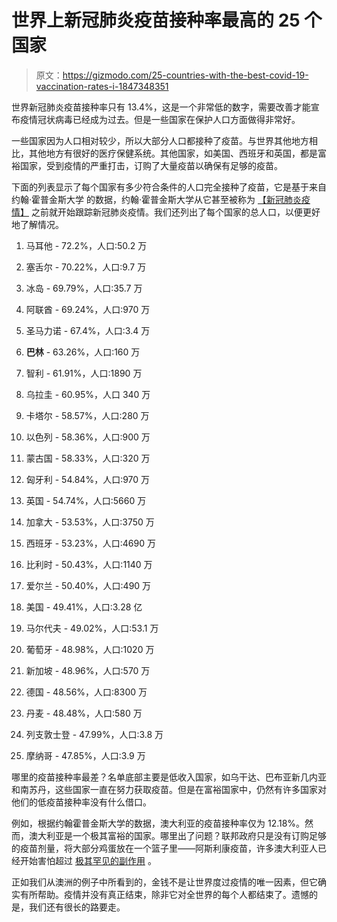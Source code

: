 # 世界上新冠肺炎疫苗接种率最高的 25 个国家

> 原文：<https://gizmodo.com/25-countries-with-the-best-covid-19-vaccination-rates-i-1847348351>

世界新冠肺炎疫苗接种率只有 13.4%，这是一个非常低的数字，需要改善才能宣布疫情冠状病毒已经成为过去。但是一些国家在保护人口方面做得非常好。



一些国家因为人口相对较少，所以大部分人口都接种了疫苗。与世界其他地方相比，其他地方有很好的医疗保健系统。其他国家，如美国、西班牙和英国，都是富裕国家，受到疫情的严重打击，订购了大量疫苗以确保有足够的疫苗。

下面的列表显示了每个国家有多少符合条件的人口完全接种了疫苗，它是基于来自约翰·霍普金斯大学 的数据，约翰·霍普金斯大学从它甚至被称为 [【新冠肺炎疫情】](https://gizmodo.com/mystery-virus-spreads-to-new-countries-outside-china-1841057194) 之前就开始跟踪新冠肺炎疫情。我们还列出了每个国家的总人口，以便更好地了解情况。

1.  马耳他 - 72.2%，人口:50.2 万
2.  塞舌尔 - 70.22%，人口:9.7 万

3.  冰岛 - 69.79%，人口:35.7 万

4.  阿联酋 - 69.24%，人口:970 万

5.  圣马力诺 - 67.4%，人口:3.4 万

6.  **巴林** - 63.26%，人口:160 万

7.  智利 - 61.91%，人口:1890 万

8.  乌拉圭 - 60.95%，人口 340 万

9.  卡塔尔 - 58.57%，人口:280 万

10.  以色列 - 58.36%，人口:900 万

11.  蒙古国 - 58.33%，人口:320 万

12.  匈牙利 - 54.84%，人口:970 万

13.  英国 - 54.74%，人口:5660 万

14.  加拿大 - 53.53%，人口:3750 万

15.  西班牙 - 53.23%，人口:4690 万

16.  比利时 - 50.43%，人口:1140 万

17.  爱尔兰 - 50.40%，人口:490 万

18.  美国 - 49.41%，人口:3.28 亿

19.  马尔代夫 - 49.02%，人口:53.1 万

20.  葡萄牙 - 48.98%，人口:1020 万

21.  新加坡 - 48.96%，人口:570 万

22.  德国 - 48.56%，人口:8300 万

23.  丹麦 - 48.48%，人口:580 万

24.  列支敦士登 - 47.99%，人口:3.8 万

25.  摩纳哥 - 47.85%，人口:3.9 万

哪里的疫苗接种率最差？名单底部主要是低收入国家，如乌干达、巴布亚新几内亚和南苏丹，这些国家一直在努力获取疫苗。但是在富裕国家中，仍然有许多国家对他们的低疫苗接种率没有什么借口。

例如，根据约翰霍普金斯大学的数据，澳大利亚的疫苗接种率仅为 12.18%。然而，澳大利亚是一个极其富裕的国家。哪里出了问题？联邦政府只是没有订购足够的疫苗剂量，将大部分鸡蛋放在一个篮子里——阿斯利康疫苗，许多澳大利亚人已经开始害怕超过 [极其罕见的副作用](https://www.smh.com.au/national/unqualified-and-dishonest-the-experts-who-undermined-confidence-in-astrazeneca-will-cost-australians-lives-20210722-p58c1f.html) 。

正如我们从澳洲的例子中所看到的，金钱不是让世界度过疫情的唯一因素，但它确实有所帮助。疫情并没有真正结束，除非它对全世界的每个人都结束了。遗憾的是，我们还有很长的路要走。
